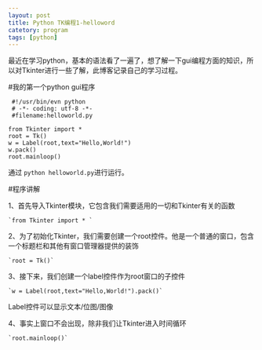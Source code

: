 ```yaml
---
layout: post
title: Python TK编程1-helloword
catetory: program
tags: [python]
---  
```


最近在学习python，基本的语法看了一遍了，想了解一下gui编程方面的知识，所以对Tkinter进行一些了解，此博客记录自己的学习过程。

#我的第一个python gui程序

```
 #!/usr/bin/evn python
 # -*- coding: utf-8 -*-
 #filename:helloworld.py

from Tkinter import * 
root = Tk()
w = Label(root,text="Hello,World!")
w.pack()
root.mainloop()

```

通过 `python helloworld.py`进行运行。

#程序讲解

1、首先导入Tkinter模块，它包含我们需要适用的一切和Tkinter有关的函数

	`from Tkinter import * `

2、为了初始化Tkinter，我们需要创建一个root控件。他是一个普通的窗口，包含一个标题栏和其他有窗口管理器提供的装饰

	`root = Tk()`

3、接下来，我们创建一个label控件作为root窗口的子控件

	`w = Label(root,text="Hello,World!").pack()`

Label控件可以显示文本/位图/图像

4、事实上窗口不会出现，除非我们让Tkinter进入时间循环
	
	`root.mainloop()`
